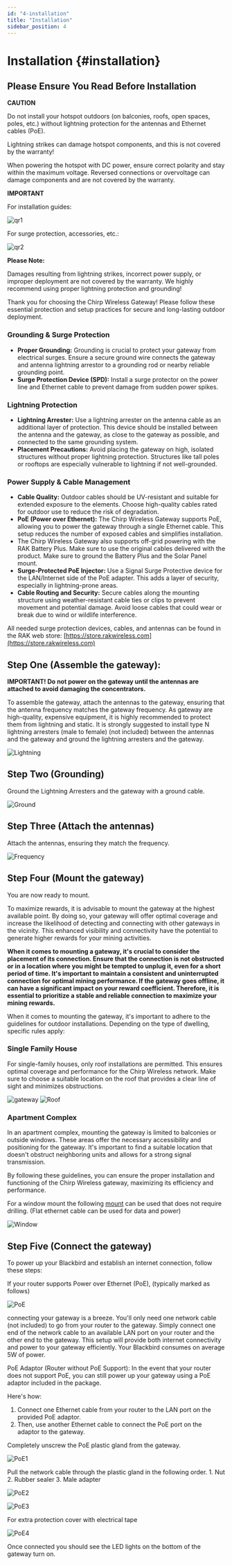 ```yaml
---
id: "4-installation"
title: "Installation"
sidebar_position: 4
---
```


# Installation {#installation}

## Please Ensure You Read Before Installation

**CAUTION**

Do not install your hotspot outdoors (on balconies, roofs, open spaces, poles, etc.) without lightning protection for the antennas and Ethernet cables (PoE).

Lightning strikes can damage hotspot components, and this is not covered by the warranty!

When powering the hotspot with DC power, ensure correct polarity and stay within the maximum voltage. Reversed connections or overvoltage can damage components and are not covered by the warranty.

**IMPORTANT**

For installation guides:

![qr1](qr1.png)

For surge protection, accessories, etc.:

![qr2](qr2.png)

**Please Note:**

Damages resulting from lightning strikes, incorrect power supply, or improper deployment are not covered by the warranty. We highly recommend using proper lightning protection and grounding!

Thank you for choosing the Chirp Wireless Gateway! Please follow these essential protection and setup practices for secure and long-lasting outdoor deployment.

### Grounding & Surge Protection

- **Proper Grounding:** Grounding is crucial to protect your gateway from electrical surges. Ensure a secure ground wire connects the gateway and antenna lightning arrestor to a grounding rod or nearby reliable grounding point.
- **Surge Protection Device (SPD):** Install a surge protector on the power line and Ethernet cable to prevent damage from sudden power spikes.

### Lightning Protection

- **Lightning Arrester:** Use a lightning arrester on the antenna cable as an additional layer of protection. This device should be installed between the antenna and the gateway, as close to the gateway as possible, and connected to the same grounding system.
- **Placement Precautions:** Avoid placing the gateway on high, isolated structures without proper lightning protection. Structures like tall poles or rooftops are especially vulnerable to lightning if not well-grounded.

### Power Supply & Cable Management

- **Cable Quality:** Outdoor cables should be UV-resistant and suitable for extended exposure to the elements. Choose high-quality cables rated for outdoor use to reduce the risk of degradation.
- **PoE (Power over Ethernet):** The Chirp Wireless Gateway supports PoE, allowing you to power the gateway through a single Ethernet cable. This setup reduces the number of exposed cables and simplifies installation.
- The Chirp Wireless Gateway also supports off-grid powering with the RAK Battery Plus. Make sure to use the original cables delivered with the product. Make sure to ground the Battery Plus and the Solar Panel mount.
- **Surge-Protected PoE Injector:** Use a Signal Surge Protective device for the LAN/Internet side of the PoE adapter. This adds a layer of security, especially in lightning-prone areas.
- **Cable Routing and Security:** Secure cables along the mounting structure using weather-resistant cable ties or clips to prevent movement and potential damage. Avoid loose cables that could wear or break due to wind or wildlife interference.

All needed surge protection devices, cables, and antennas can be found in the RAK web store: [https://store.rakwireless.com](https://store.rakwireless.com)

## Step One (Assemble the gateway):

**IMPORTANT! Do not power on the gateway until the antennas are attached to avoid damaging the concentrators.**

To assemble the gateway, attach the antennas to the gateway, ensuring that the antenna frequency matches the gateway frequency. As gateway are high-quality, expensive equipment, it is highly recommended to protect them from lightning and static. It is strongly suggested to install type N lightning arresters (male to female) (not included) between the antennas and the gateway and ground the lightning arresters and the gateway.

![Lightning](20230508_145108.jpg)

## Step Two (Grounding)

Ground the Lightning Arresters and the gateway with a ground cable.

![Ground](20230508_145006.jpg)

## Step Three (Attach the antennas)

Attach the antennas, ensuring they match the frequency.

![Frequency](20230508_125647.jpg)

## Step Four (Mount the gateway)

You are now ready to mount.

To maximize rewards, it is advisable to mount the gateway at the highest available point. By doing so, your gateway will offer optimal coverage and increase the likelihood of detecting and connecting with other gateways in the vicinity. This enhanced visibility and connectivity have the potential to generate higher rewards for your mining activities.

**When it comes to mounting a gateway, it's crucial to consider the placement of its connection. Ensure that the connection is not obstructed or in a location where you might be tempted to unplug it, even for a short period of time. It's important to maintain a consistent and uninterrupted connection for optimal mining performance.
If the gateway goes offline, it can have a significant impact on your reward coefficient. Therefore, it is essential to prioritize a stable and reliable connection to maximize your mining rewards.**

When it comes to mounting the gateway, it's important to adhere to the guidelines for outdoor installations. Depending on the type of dwelling, specific rules apply:

### Single Family House

For single-family houses, only roof installations are permitted. This ensures optimal coverage and performance for the Chirp Wireless network. Make sure to choose a suitable location on the roof that provides a clear line of sight and minimizes obstructions.

![gateway](gateway.jpg)
![Roof](roofmount.jpg)

### Apartment Complex

In an apartment complex, mounting the gateway is limited to balconies or outside windows. These areas offer the necessary accessibility and positioning for the gateway. It's important to find a suitable location that doesn't obstruct neighboring units and allows for a strong signal transmission.

By following these guidelines, you can ensure the proper installation and functioning of the Chirp Wireless gateway, maximizing its efficiency and performance.

For a window mount the following [mount](https://www.wifi-shop24.com/antenna-mount-window-frame-15cm-aluminium) can be used that does not require drilling. (Flat ethernet cable can be used for data and power)

![Window](window.webp)

## Step Five (Connect the gateway)

To power up your Blackbird and establish an internet connection, follow these steps:

If your router supports Power over Ethernet (PoE), (typically marked as follows)

![PoE](poe.png)

connecting your gateway is a breeze. You'll only need one network cable (not included) to go from your router to the gateway. Simply connect one end of the network cable to an available LAN port on your router and the other end to the gateway. This setup will provide both internet connectivity and power to your gateway efficiently. Your Blackbird consumes on average 5W of power.

PoE Adaptor (Router without PoE Support):
In the event that your router does not support PoE, you can still power up your gateway using a PoE adaptor included in the package.

Here's how:

1. Connect one Ethernet cable from your router to the LAN port on the provided PoE adaptor.
2. Then, use another Ethernet cable to connect the PoE port on the adaptor to the gateway.

Completely unscrew the PoE plastic gland from the gateway.

![PoE1](poe1.png)

Pull the network cable through the plastic gland in the following order. 1. Nut 2. Rubber sealer 3. Male adapter

![PoE2](poe2.png)

![PoE3](poe3.png)

For extra protection cover with electrical tape

![PoE4](poe4.png)

Once connected you should see the LED lights on the bottom of the gateway turn on.
